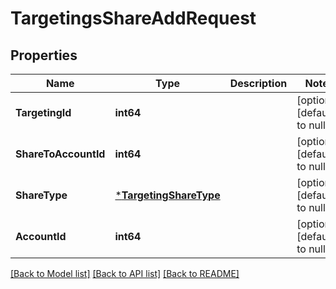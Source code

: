 # TargetingsShareAddRequest

## Properties
Name | Type | Description | Notes
------------ | ------------- | ------------- | -------------
**TargetingId** | **int64** |  | [optional] [default to null]
**ShareToAccountId** | **int64** |  | [optional] [default to null]
**ShareType** | [***TargetingShareType**](TargetingShareType.md) |  | [optional] [default to null]
**AccountId** | **int64** |  | [optional] [default to null]

[[Back to Model list]](../README.md#documentation-for-models) [[Back to API list]](../README.md#documentation-for-api-endpoints) [[Back to README]](../README.md)


